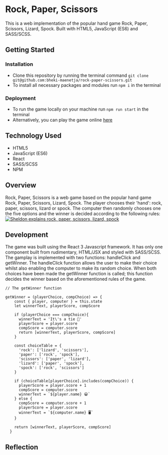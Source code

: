 # Rock, Paper, Scissors
This is a web implementation of the popular hand game Rock, Paper, Scissors, Lizard, Spock. Built with HTML5, JavaScript (ES6) and SASS/SCSS.

## Getting Started
### Installation
- Clone this repository by running the terminal command `git clone git@github.com:bheki-maenetja/rock-paper-scissors.git`
- To install all necessary packages and modules run `npm i` in the terminal

### Deployment
- To run the game locally on your machine run `npm run start` in the terminal
- Alternatively, you can play the game online [here](https://bheki-maenetja.github.io/rock-paper-scissors/)

## Technology Used
- HTML5
- JavaScript (ES6)
- React
- SASS/SCSS
- NPM

## Overview
Rock, Paper, Scissors is a web game based on the popular hand game Rock, Paper, Scissors, Lizard, Spock. The player chooses their 'hand': rock, paper, scissors, lizard or spock. The computer then randomly chooses one the five options and the winner is decided according to the following rules:
[![Sheldon explains rock, paper, scissors, lizard, spock](http://img.youtube.com/vi/pIpmITBocfM/0.jpg)](http://www.youtube.com/watch?v=pIpmITBocfM "")

## Development
The game was built using the React 3 Javascript framework. It has only one component built from rudimentary, HTML/JSX and styled with SASS/SCSS. The gamplay is implemented with two functions: handleClick and getWinner. The handleClick function allows the user to make their choice whilst also enabling the computer to make its random choice. When both choices have been made the getWinner function is called; this function decides the winner based on the aforementioned rules of the game.
```
// The getWinner function

getWinner = (playerChoice, compChoice) => {
    const { player, computer } = this.state
    let winnerText, playerScore, compScore

    if (playerChoice === compChoice){
      winnerText = 'It\'s a tie 🤝'
      playerScore = player.score
      compScore = computer.score
      return [winnerText, playerScore, compScore]
    }
    
    const choiceTable = {
      'rock': ['lizard', 'scissors'],
      'paper': ['rock', 'spock'],
      'scissors': ['paper', 'lizard'],
      'lizard': ['paper', 'spock'],
      'spock': ['rock', 'scissors']
    }

    if (choiceTable[playerChoice].includes(compChoice)) {
      playerScore = player.score + 1
      compScore = computer.score
      winnerText = `${player.name} 😁`
    } else {
      compScore = computer.score + 1
      playerScore = player.score
      winnerText = `${computer.name} 🖥`
    }

    return [winnerText, playerScore, compScore]
  }
```

## Reflection
